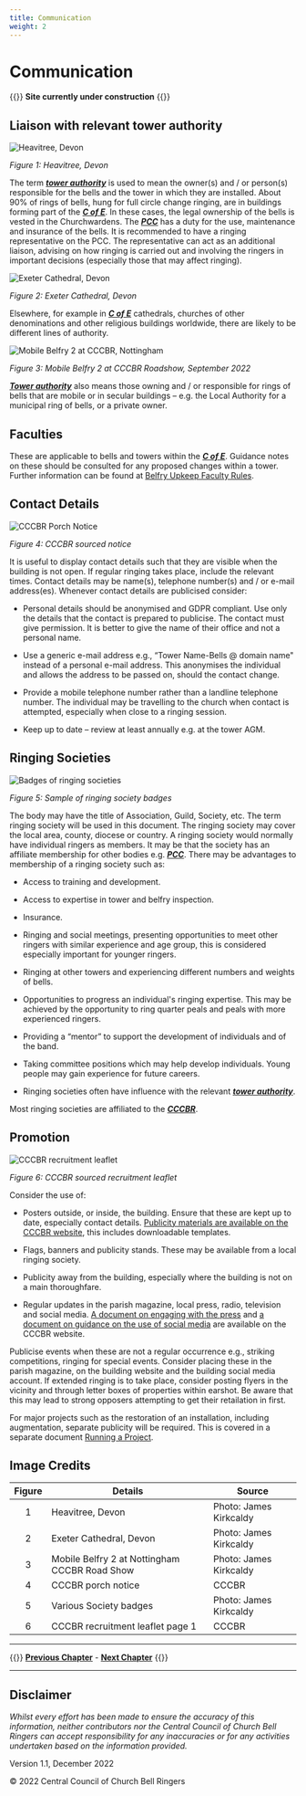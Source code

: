 ```yaml
---
title: Communication
weight: 2
---
```


# Communication

{{<hint danger>}}
**Site currently under construction**
{{</hint>}}

## Liaison with relevant tower authority 

![Heavitree, Devon](heavitree_350.jpg)

*Figure 1: Heavitree, Devon*

The term ***[tower authority](../glossary/#tower-authority)*** is used to mean the owner(s) and / or person(s) responsible for the bells and the tower in which they are installed.
About 90% of rings of bells, hung for full circle change ringing, are in buildings forming part of the ***[C of E](../glossary/#c-of-e)***. In these cases, the legal ownership of the bells is vested in the Churchwardens. The ***[PCC](../glossary/#pcc)*** has a duty for the use, maintenance and insurance of the bells. It is recommended to have a ringing representative on the PCC. The representative can act as an additional liaison, advising on how ringing is carried out and involving the ringers in important decisions (especially those that may affect ringing).

![Exeter Cathedral, Devon](exeter_cathedral_350.jpg)

*Figure 2: Exeter Cathedral, Devon*

Elsewhere, for example in ***[C of E](../glossary/#c-of-e)*** cathedrals, churches of other denominations and other religious buildings worldwide, there are likely to be different lines of authority. 

![Mobile Belfry 2 at CCCBR, Nottingham](Mobile2_350.jpg)

*Figure 3: Mobile Belfry 2 at CCCBR Roadshow, September 2022*

***[Tower authority](../glossary/#tower-authority)*** also means those owning and / or responsible for rings of bells that are mobile or in secular buildings – e.g. the Local Authority for a municipal ring of bells, or a private owner. 

## Faculties 

These are applicable to bells and towers within the ***[C of E](../glossary/#c-of-e)***. Guidance notes on these should be consulted for any proposed changes within a tower. Further information can be found at [Belfry Upkeep Faculty Rules](https://belfryupkeep.cccbr.org.uk/docs/030-faculty-rules/).

## Contact Details 

![CCCBR Porch Notice](porch_350.jpg)

*Figure 4: CCCBR sourced notice*

It is useful to display contact details such that they are visible when the building is not open. If regular ringing takes place, include the relevant times. Contact details may be name(s), telephone number(s) and / or e-mail address(es). Whenever contact details are publicised consider: 

- Personal details should be anonymised and GDPR compliant. Use only the details that the contact is prepared to publicise. The contact must give permission. It is better to give the name of their office and not a personal name.

- Use a generic e-mail address e.g., “Tower Name-Bells @ domain name" instead of a personal e-mail address. This anonymises the individual and allows the address to be passed on, should the contact change.

- Provide a mobile telephone number rather than a landline telephone number. The individual may be travelling to the church when contact is attempted, especially when close to a ringing session.

- Keep up to date – review at least annually e.g. at the tower AGM.

## Ringing Societies 

![Badges of ringing societies](badges_350.jpg)

*Figure 5: Sample of ringing society badges*

The body may have the title of Association, Guild, Society, etc. The term ringing society will be used in this document. The ringing society may cover the local area, county, diocese or country. A ringing society would normally have individual ringers as members. It may be that the society has an affiliate membership for other bodies e.g. ***[PCC](./glossary/#PCC)***.
There may be advantages to membership of a ringing society such as: 

- Access to training and development. 

- Access to expertise in tower and belfry inspection. 

- Insurance. 

- Ringing and social meetings, presenting opportunities to meet other ringers with similar experience and age group, this is considered especially important for younger ringers. 

- Ringing at other towers and experiencing different numbers and weights of bells.

- Opportunities to progress an individual's ringing expertise. This may be achieved by the opportunity to ring quarter peals and peals with more experienced ringers.

- Providing a “mentor” to support the development of individuals and of the band.

- Taking committee positions which may help develop individuals. Young people may gain experience for future careers. 

- Ringing societies often have influence with the relevant ***[tower authority](../glossary/#tower-authority)***.

Most ringing societies are affiliated to the ***[CCCBR](../glossary/#cccbr)***. 

## Promotion 

![CCCBR recruitment leaflet](recruitment_350.jpg)

*Figure 6: CCCBR sourced recruitment leaflet*

Consider the use of: 

- Posters outside, or inside, the building. Ensure that these are kept up to date, especially contact details. [Publicity materials are available on the CCCBR website](https://cccbr.org.uk/resources/publicity-material/), this includes downloadable templates.

- Flags, banners and publicity stands. These may be available from a local ringing society.  

- Publicity away from the building, especially where the building is not on a main thoroughfare. 

- Regular updates in the parish magazine, local press, radio, television and social media. [A document on engaging with the press](https://cccbr.org.uk/wp-content/uploads/2022/11/Press-Info.pdf) and [a document on guidance on the use of social media](https://cccbr.org.uk/wp-content/uploads/2020/10/200902-Social_Media_Guidance.pdf) are available on the CCCBR website.

Publicise events when these are not a regular occurrence e.g., striking competitions, ringing for special events. Consider placing these in the parish magazine, on the building website and the building social media account. If extended ringing is to take place, consider posting flyers in the vicinity and through letter boxes of properties within earshot. Be aware that this may lead to strong opposers attempting to get their retailation in first.

For major projects such as the restoration of an installation, including augmentation, separate publicity will be required. This is covered in a separate document [Running a Project](https://belfryprojects.cccbr.org.uk/).

## Image Credits

| Figure | Details | Source |
| :---: | --- | --- |
| 1 | Heavitree, Devon | Photo: James Kirkcaldy |
| 2 | Exeter Cathedral, Devon | Photo: James Kirkcaldy |
| 3 | Mobile Belfry 2 at Nottingham CCCBR Road Show | Photo: James Kirkcaldy |
| 4 | CCCBR porch notice | CCCBR |
| 5 | Various Society badges | Photo: James Kirkcaldy |
| 6 | CCCBR recruitment leaflet page 1 | CCCBR |

----

{{<hint info>}}
**[Previous Chapter](../introduction/)** - **[Next Chapter](../formalities/)**
{{</hint>}}

----

## Disclaimer
 
*Whilst every effort has been made to ensure the accuracy of this information, neither contributors nor the Central Council of Church Bell Ringers can accept responsibility for any inaccuracies or for any activities undertaken based on the information provided.*

Version 1.1, December 2022

© 2022 Central Council of Church Bell Ringers
